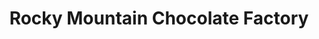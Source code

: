 ---
title: "Rocky Mountain Chocolate Factory"
url: /troutdale/rocky-mountain-chocolate-factory/
shop: Süßwaren
---